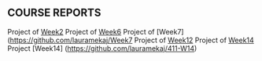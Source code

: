 ## COURSE REPORTS

Project of [Week2](https://github.com/lauramekaj/Week2)
Project of [Week6](https://github.com/lauramekaj/Week6)
Project of [Week7](https://github.com/lauramekaj/Week7
Project of [Week12](https://github.com/lauramekaj/Week12)
Project of [Week14](https://github.com/lauramekaj/week14)
Project [Week14] (https://github.com/lauramekaj/411-W14)





